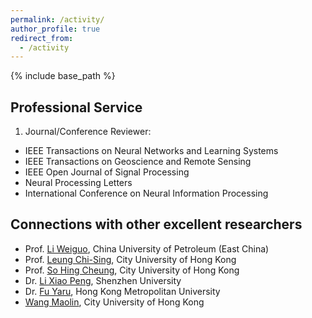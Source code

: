 ```yaml
---
permalink: /activity/
author_profile: true
redirect_from:
  - /activity
---
```

{% include base_path %}

Professional Service
---------
1) Journal/Conference Reviewer:  
* IEEE Transactions on Neural Networks and Learning Systems
* IEEE Transactions on Geoscience and Remote Sensing
* IEEE Open Journal of Signal Processing
* Neural Processing Letters
* International Conference on Neural Information Processing
  
Connections with other excellent researchers
---------
* Prof. [Li Weiguo](https://sci.upc.edu.cn/2016/0926/c6895a96672/page.htm), China University of Petroleum (East China)
* Prof. [Leung Chi-Sing](https://scholars.cityu.edu.hk/en/persons/chi-sing-andrew-leung(876bf38a-51d9-435b-9a0d-1029a3651641).html), City University of Hong Kong
* Prof. [So Hing Cheung](https://scholars.cityu.edu.hk/en/persons/hing-cheung-so(c5a26419-5599-4f02-a416-738916471635).html), City University of Hong Kong
* Dr. [Li Xiao Peng](https://li-x-p.github.io), Shenzhen University
* Dr. [Fu Yaru](https://www.hkmu.edu.hk/st/people/key-staff/staff-profile/?email=yfu&unit=S&T&po=N/), Hong Kong Metropolitan University
* [Wang Maolin](https://morin.wang/), City University of Hong Kong

